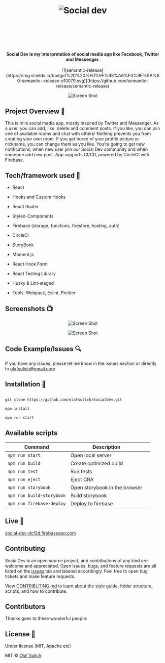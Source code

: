 <h1 align="center">

<br>

<p align="center">
<img src="https://i.ibb.co/d25vqJ9/4576.jpg"  alt="Social dev">
</p>

<br>

<br>

</h1>

<h4 align="center">
Social Dev is my interpretation of social media app like Facebook, Twitter and Messenger. </h4>

<p align="center">
[![semantic-release](https://img.shields.io/badge/%20%20%F0%9F%93%A6%F0%9F%9A%80-semantic--release-e10079.svg)](https://github.com/semantic-release/semantic-release)</p>

<p align="center">
  <a >
    <img src="https://i.ibb.co/N7PkDyv/ss1.png"
         alt="Screen Shot">
  </a>
</p>

## Project Overview 🎉

This is mini social media app, mostly inspired by Twitter and Messenger. As a user, you can add, like, delete and comment posts. If you like, you can join one of available rooms and chat with others! Nothing prevents you from creating your own room. If you get bored of your profile picture or nickname, you can change them as you like. You're going to get new notifications, when new user join our Social Dev community and when someone add new post.
App supports CI/CD, powered by CircleCI with Firebase.

## Tech/framework used 🔧

- React

- Hooks and Custom Hooks

- React Router

- Styled-Components

- Firebase (storage, functions, firestore, hosting, auth)

- CircleCI

- StoryBook

- Moment.js

- React Hook Form

- React Testing Library

- Husky & Lint-staged

- Tools: Webpack, Eslint, Prettier

## Screenshots 📺

<p align="center">
    <img src="https://i.ibb.co/0c8YjC4/ss2.png" alt="Screen Shot">
</p>

<p align="center">
    <img src="https://i.ibb.co/qswXfBv/ss3.png" alt="Screen Shot">
</p>

## Code Example/Issues 🔍

If you have any issues, please let me know in the issues section or directly to olafsulich@gmail.com

## Installation 💾

```bash

git clone https://github.com/olafsulich/SocialDev.git

npm install

npm run start

```

## Available scripts

| Command                   | Description                   |     |
| ------------------------- | ----------------------------- | --- |
| `npm run start`           | Open local server             |     |
| `npm run build`           | Create optimized build        |     |
| `npm run test`            | Run tests                     |     |
| `npm run eject`           | Eject CRA                     |     |
| `npm run storybook`       | Open storybook in the browser |     |
| `npm run build-storybook` | Build storybook               |     |
| `npm run firebase-deploy` | Deploy to firebase            |     |

## Live 📍

<a href="social-dev-dcf2d.firebaseapp.com">social-dev-dcf2d.firebaseapp.com</a>

## Contributing

SocialDev is an open source project, and contributions of any kind are welcome and appreciated. Open issues, bugs, and feature requests are all listed on the [issues](https://github.com/taniarascia/takenote/issues) tab and labeled accordingly. Feel free to open bug tickets and make feature requests.

View [CONTRIBUTING.md](CONTRIBUTING.md) to learn about the style guide, folder structure, scripts, and how to contribute.

## Contributors

Thanks goes to these wonderful people:

<!-- ALL-CONTRIBUTORS-LIST:START - Do not remove or modify this section -->
<!-- prettier-ignore-start -->
<!-- markdownlint-disable -->


<!-- markdownlint-enable -->
<!-- prettier-ignore-end -->

<!-- ALL-CONTRIBUTORS-LIST:END -->

## License 🔱

Under license (MIT, Apache etc)

MIT © [Olaf Sulich]()

